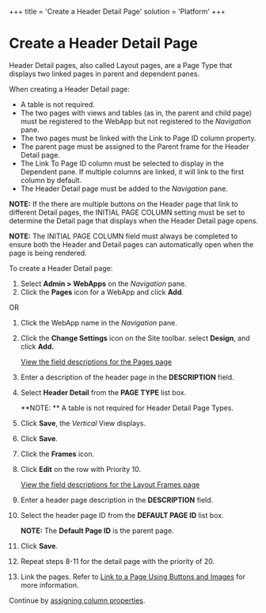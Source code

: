 +++
title = 'Create a Header Detail Page'
solution = 'Platform'
+++

# Create a Header Detail Page

Header Detail pages, also called Layout pages, are a Page Type that
displays two linked pages in parent and dependent panes.

When creating a Header Detail page:

  - A table is not required.
  - The two pages with views and tables (as in, the parent and child
    page) must be registered to the WebApp but not registered to the
    *Navigation* pane.
  - The two pages must be linked with the Link to Page ID column
    property.
  - The parent page must be assigned to the Parent frame for the Header
    Detail page.
  - The Link To Page ID column must be selected to display in the
    Dependent pane. If multiple columns are linked, it will link to the
    first column by default.
  - The Header Detail page must be added to the *Navigation* pane.

**NOTE:** If the there are multiple buttons on the Header page that link
to different Detail pages, the INITIAL PAGE COLUMN setting must be set
to determine the Detail page that displays when the Header Detail page
opens.

**NOTE:** The INITIAL PAGE COLUMN field must always be completed to
ensure both the Header and Detail pages can automatically open when the
page is being rendered.

To create a Header Detail page:

1.  Select **Admin \> WebApps** on the *Navigation* pane.
2.  Click the **Pages** icon for a WebApp and click **Add**.

OR

1.  Click the WebApp name in the *Navigation* pane.

2.  Click the **Change Settings** icon on the Site toolbar. select
    **Design**, and click **Add.**
    
    [View the field descriptions for the Pages
    page](../Sys_Admin/Page_Desc/Pages_H)

3.  Enter a description of the header page in the **DESCRIPTION** field.

4.  Select **Header Detail** from the **PAGE TYPE** list box.
    
    **NOTE: ** A table is not required for Header Detail Page Types.

5.  Click **Save**, the *Vertical* View displays.

6.  Click **Save**.

7.  Click the **Frames** icon.

8.  Click **Edit** on the row with Priority 10.
    
    [View the field descriptions for the Layout Frames
    page](../Sys_Admin/Page_Desc/Layout%20Frames)

9.  Enter a header page description in the **DESCRIPTION** field.

10. Select the header page ID from the **DEFAULT PAGE ID** list box.
    
    **NOTE:** The **Default Page ID** is the parent page.

11. Click **Save**.

12. Repeat steps 8-11 for the detail page with the priority of 20.

13. Link the pages. Refer to [Link to a Page Using Buttons and
    Images](Link_to_a_Page_Using_Buttons_and_Images) for more
    information.

Continue by [assigning column properties](Assign_Column_Properties).
